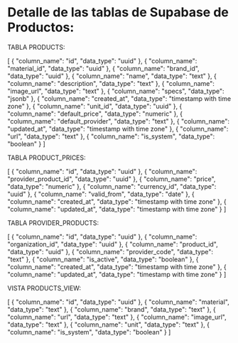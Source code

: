 # Detalle de las tablas de Supabase de Productos:

TABLA PRODUCTS:

[
  {
    "column_name": "id",
    "data_type": "uuid"
  },
  {
    "column_name": "material_id",
    "data_type": "uuid"
  },
  {
    "column_name": "brand_id",
    "data_type": "uuid"
  },
  {
    "column_name": "name",
    "data_type": "text"
  },
  {
    "column_name": "description",
    "data_type": "text"
  },
  {
    "column_name": "image_url",
    "data_type": "text"
  },
  {
    "column_name": "specs",
    "data_type": "jsonb"
  },
  {
    "column_name": "created_at",
    "data_type": "timestamp with time zone"
  },
  {
    "column_name": "unit_id",
    "data_type": "uuid"
  },
  {
    "column_name": "default_price",
    "data_type": "numeric"
  },
  {
    "column_name": "default_provider",
    "data_type": "text"
  },
  {
    "column_name": "updated_at",
    "data_type": "timestamp with time zone"
  },
  {
    "column_name": "url",
    "data_type": "text"
  },
  {
    "column_name": "is_system",
    "data_type": "boolean"
  }
]

TABLA PRODUCT_PRICES:

[
  {
    "column_name": "id",
    "data_type": "uuid"
  },
  {
    "column_name": "provider_product_id",
    "data_type": "uuid"
  },
  {
    "column_name": "price",
    "data_type": "numeric"
  },
  {
    "column_name": "currency_id",
    "data_type": "uuid"
  },
  {
    "column_name": "valid_from",
    "data_type": "date"
  },
  {
    "column_name": "created_at",
    "data_type": "timestamp with time zone"
  },
  {
    "column_name": "updated_at",
    "data_type": "timestamp with time zone"
  }
]

TABLA PROVIDER_PRODUCTS:

[
  {
    "column_name": "id",
    "data_type": "uuid"
  },
  {
    "column_name": "organization_id",
    "data_type": "uuid"
  },
  {
    "column_name": "product_id",
    "data_type": "uuid"
  },
  {
    "column_name": "provider_code",
    "data_type": "text"
  },
  {
    "column_name": "is_active",
    "data_type": "boolean"
  },
  {
    "column_name": "created_at",
    "data_type": "timestamp with time zone"
  },
  {
    "column_name": "updated_at",
    "data_type": "timestamp with time zone"
  }
]

VISTA PRODUCTS_VIEW:

[
  {
    "column_name": "id",
    "data_type": "uuid"
  },
  {
    "column_name": "material",
    "data_type": "text"
  },
  {
    "column_name": "brand",
    "data_type": "text"
  },
  {
    "column_name": "url",
    "data_type": "text"
  },
  {
    "column_name": "image_url",
    "data_type": "text"
  },
  {
    "column_name": "unit",
    "data_type": "text"
  },
  {
    "column_name": "is_system",
    "data_type": "boolean"
  }
]